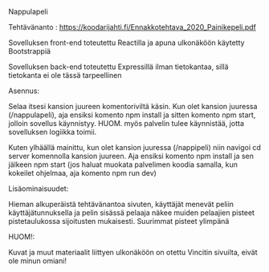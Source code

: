 Nappulapeli

Tehtävänanto : https://koodarijahti.fi/Ennakkotehtava_2020_Painikepeli.pdf

Sovelluksen front-end toteutettu Reactilla ja apuna ulkonäköön käytetty Bootstrappiä

Sovelluksen back-end toteutettu Expressillä ilman tietokantaa, sillä tietokanta ei ole tässä tarpeellinen

Asennus:

Selaa itsesi kansion juureen komentoriviltä käsin. Kun olet kansion juuressa 
(/nappulapeli), aja ensiksi komento npm install ja sitten komento npm start, jolloin sovellus käynnistyy. HUOM. myös palvelin tulee käynnistää, jotta sovelluksen logiikka toimii.

Kuten ylhäällä mainittu, kun olet kansion juuressa (/nappipeli) niin navigoi cd server komennolla kansion juureen. Aja ensiksi komento npm install ja sen jälkeen npm start (jos haluat muokata palvelimen koodia samalla, kun kokeilet ohjelmaa, aja komento npm run dev)

Lisäominaisuudet:

Hieman alkuperäistä tehtävänantoa sivuten, käyttäjät menevät peliin käyttäjätunnuksella ja pelin sisässä pelaaja näkee muiden pelaajien pisteet pistetaulukossa sijoitusten mukaisesti. Suurimmat pisteet ylimpänä

HUOM!:

Kuvat ja muut materiaalit liittyen ulkonäköön on otettu Vincitin sivuilta, eivät ole minun omiani!


